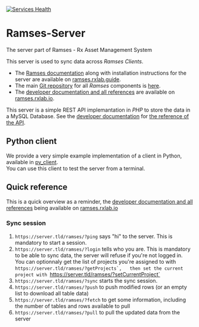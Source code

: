 [![Services Health](https://rxlab.montastic.io/badge)](https://rxlab.montastic.io)

# Ramses-Server

The server part of Ramses - Rx Asset Management System

This server is used to sync data across *Ramses Clients*.

- The [Ramses documentation](http://ramses.rxlab.guide) along with installation instructions for the server are available on [ramses.rxlab.guide](http://ramses.rxlab.guide).
- The main [Git repository](https://github.com/RxLaboratory/Ramses) for all *Ramses* components is [here](https://github.com/RxLaboratory/Ramses).
- The [developer documentation and all references](http://ramses.rxlab.io) are available on [ramses.rxlab.io](http://ramses.rxlab.io).

This server is a simple REST API implemantation in *PHP* to store the data in a MySQL Database. See the [developer documentation](http://ramses.rxlab.io) for [the reference of the API](http://ramses.rxlab.guide/dev/server-reference/).

## Python client

We provide a very simple example implementation of a client in Python, available in [py_client](py_client).  
You can use this client to test the server from a terminal.

## Quick reference

This is a quick overview as a reminder, the [developer documentation and all references](http://ramses.rxlab.io) being available on [ramses.rxlab.io](http://ramses.rxlab.io)

### Sync session

1. `https://server.tld/ramses/?ping` says "hi" to the server. This is mandatory to start a session.
1. `https://server.tld/ramses/?login` tells who you are. This is mandatory to be able to sync data, the server will refuse if you're not logged in.  
    You can optionnaly get the list of projects you're assigned to with ``https://server.tld/ramses/?getProjects`,  
    then set the current project with ``https://server.tld/ramses/?setCurrentProject`
3. `https://server.tld/ramses/?sync` starts the sync session.
4. `https://server.tld/ramses/?push` to push modified rows (or an empty list to download all table data)
5. `https://server.tld/ramses/?fetch` to get some information, including the number of tables and rows available to pull
6. `https://server.tld/ramses/?pull` to pull the updated data from the server

